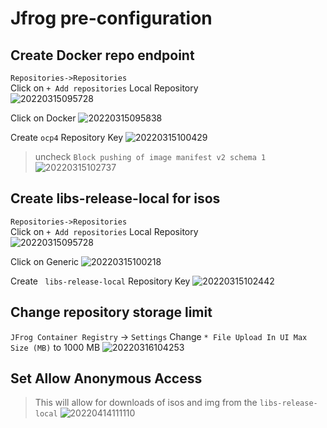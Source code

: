 # Jfrog pre-configuration 

## Create Docker repo endpoint 
`Repositories->Repositories`  
Click on `+ Add repositories` Local Repository   
![20220315095728](https://i.imgur.com/PJyCiab.png)

Click on Docker
![20220315095838](https://i.imgur.com/aqJ9Rty.png)

Create `ocp4` Repository Key
![20220315100429](https://i.imgur.com/ISVqvBy.png)
> uncheck `Block pushing of image manifest v2 schema 1`	
![20220315102737](https://i.imgur.com/zzaoqGc.png)

## Create libs-release-local for isos
`Repositories->Repositories`  
Click on `+ Add repositories` Local Repository   
![20220315095728](https://i.imgur.com/PJyCiab.png)

Click on Generic
![20220315100218](https://i.imgur.com/CgW7JhR.png)

Create ` libs-release-local` Repository Key
![20220315102442](https://i.imgur.com/5PeYN0d.png)

## Change repository storage limit 
`JFrog Container Registry` -> `Settings`
Change `* File Upload In UI Max Size (MB)` to 1000 MB
![20220316104253](https://i.imgur.com/hAbyGaO.png)

## Set Allow Anonymous Access 
> This will allow for downloads of isos and img from the `libs-release-local`
![20220414111110](https://i.imgur.com/Knh1MbQ.png)